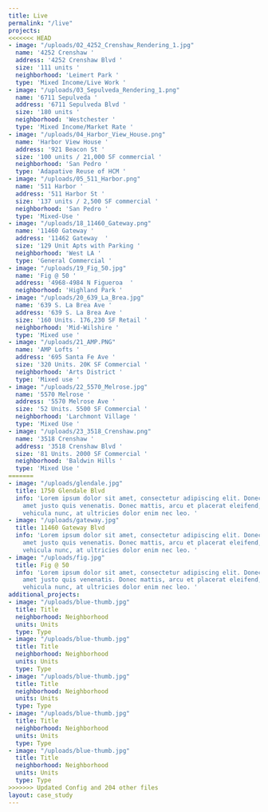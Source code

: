 ```yaml
---
title: Live
permalink: "/live"
projects:
<<<<<<< HEAD
- image: "/uploads/02_4252_Crenshaw_Rendering_1.jpg"
  name: '4252 Crenshaw '
  address: '4252 Crenshaw Blvd '
  size: '111 units '
  neighborhood: 'Leimert Park '
  type: 'Mixed Income/Live Work '
- image: "/uploads/03_Sepulveda_Rendering_1.png"
  name: '6711 Sepulveda '
  address: '6711 Sepulveda Blvd '
  size: '180 units '
  neighborhood: 'Westchester '
  type: 'Mixed Income/Market Rate '
- image: "/uploads/04_Harbor_View_House.png"
  name: 'Harbor View House '
  address: '921 Beacon St '
  size: '100 units / 21,000 SF commercial '
  neighborhood: 'San Pedro '
  type: 'Adapative Reuse of HCM '
- image: "/uploads/05_511_Harbor.png"
  name: '511 Harbor '
  address: '511 Harbor St '
  size: '137 units / 2,500 SF commercial '
  neighborhood: 'San Pedro '
  type: 'Mixed-Use '
- image: "/uploads/18_11460_Gateway.png"
  name: '11460 Gateway '
  address: '11462 Gateway  '
  size: '129 Unit Apts with Parking '
  neighborhood: 'West LA '
  type: 'General Commercial '
- image: "/uploads/19_Fig_50.jpg"
  name: 'Fig @ 50 '
  address: '4968-4984 N Figueroa  '
  neighborhood: 'Highland Park '
- image: "/uploads/20_639_La_Brea.jpg"
  name: '639 S. La Brea Ave '
  address: '639 S. La Brea Ave '
  size: '160 Units. 176,230 SF Retail '
  neighborhood: 'Mid-Wilshire '
  type: 'Mixed use '
- image: "/uploads/21_AMP.PNG"
  name: 'AMP Lofts '
  address: '695 Santa Fe Ave '
  size: '320 Units. 20K SF Commercial '
  neighborhood: 'Arts District '
  type: 'Mixed use '
- image: "/uploads/22_5570_Melrose.jpg"
  name: '5570 Melrose '
  address: '5570 Melrose Ave '
  size: '52 Units. 5500 SF Commercial '
  neighborhood: 'Larchmont Village '
  type: 'Mixed Use '
- image: "/uploads/23_3518_Crenshaw.png"
  name: '3518 Crenshaw '
  address: '3518 Crenshaw Blvd '
  size: '81 Units. 2000 SF Commercial '
  neighborhood: 'Baldwin Hills '
  type: 'Mixed Use '
=======
- image: "/uploads/glendale.jpg"
  title: 1750 Glendale Blvd
  info: 'Lorem ipsum dolor sit amet, consectetur adipiscing elit. Donec finibus sit
    amet justo quis venenatis. Donec mattis, arcu et placerat eleifend, orci erat
    vehicula nunc, at ultricies dolor enim nec leo. '
- image: "/uploads/gateway.jpg"
  title: 11460 Gateway Blvd
  info: 'Lorem ipsum dolor sit amet, consectetur adipiscing elit. Donec finibus sit
    amet justo quis venenatis. Donec mattis, arcu et placerat eleifend, orci erat
    vehicula nunc, at ultricies dolor enim nec leo. '
- image: "/uploads/fig.jpg"
  title: Fig @ 50
  info: 'Lorem ipsum dolor sit amet, consectetur adipiscing elit. Donec finibus sit
    amet justo quis venenatis. Donec mattis, arcu et placerat eleifend, orci erat
    vehicula nunc, at ultricies dolor enim nec leo. '
additional_projects:
- image: "/uploads/blue-thumb.jpg"
  title: Title
  neighborhood: Neighborhood
  units: Units
  type: Type
- image: "/uploads/blue-thumb.jpg"
  title: Title
  neighborhood: Neighborhood
  units: Units
  type: Type
- image: "/uploads/blue-thumb.jpg"
  title: Title
  neighborhood: Neighborhood
  units: Units
  type: Type
- image: "/uploads/blue-thumb.jpg"
  title: Title
  neighborhood: Neighborhood
  units: Units
  type: Type
- image: "/uploads/blue-thumb.jpg"
  title: Title
  neighborhood: Neighborhood
  units: Units
  type: Type
>>>>>>> Updated Config and 204 other files
layout: case_study
---
```


